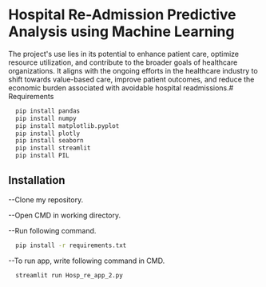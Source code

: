 # Hospital Re-Admission Predictive Analysis using Machine Learning

The project's use lies in its potential to enhance patient care, optimize resource utilization, and contribute to the broader goals of healthcare organizations. It aligns with the ongoing efforts in the healthcare industry to shift towards value-based care, improve patient outcomes, and reduce the economic burden associated with avoidable hospital readmissions.# Requirements
```bash
  pip install pandas
  pip install numpy
  pip install matplotlib.pyplot
  pip install plotly
  pip install seaborn
  pip install streamlit
  pip install PIL
```

## Installation

--Clone my repository.

--Open CMD in working directory.

--Run following command.


```bash
  pip install -r requirements.txt

```

--To run app, write following command in CMD.

```bash
  streamlit run Hosp_re_app_2.py

